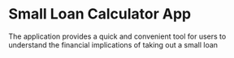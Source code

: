 # Small Loan Calculator App
 The application provides a quick and convenient tool for users to understand the financial implications of taking out a small loan
